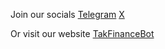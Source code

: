 Join our socials
[Telegram](https://t.me/tak_finance)
[X](https://x.com/tak_finance)

Or visit our website
[TakFinanceBot](https://tak.finance)
